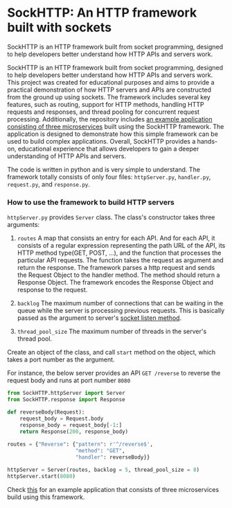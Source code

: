 # SockHTTP: An HTTP framework built with sockets

SockHTTP is an HTTP framework built from socket programming, designed to help developers better understand how HTTP APIs
and servers work.

SockHTTP is an HTTP framework built from socket programming, designed to help developers better understand how HTTP APIs
and servers work. This project was created for educational purposes and aims to provide a practical demonstration
of how HTTP servers and APIs are constructed from the ground up using sockets. The framework includes several key
features, such as routing, support for HTTP methods, handling HTTP requests and responses, and thread pooling for
concurrent request processing. Additionally, the repository includes
[an example application consisting of three microservices](example/README.md#example-microservices) built using the
SockHTTP framework. The application is designed to demonstrate how this simple framework can be used to build complex
applications. Overall, SockHTTP provides a hands-on, educational experience that allows developers to gain a deeper
understanding of HTTP APIs and servers.

The code is written in python and is very simple to understand. The framework totally consists of only four files:
`httpServer.py`, `handler.py`, `request.py`, and `response.py`.

### How to use the framework to build HTTP servers

`httpServer.py` provides `Server` class. The class's constructor takes three arguments:

1. `routes`
A map that consists an entry for each API. And for each API, it consists of a regular expression representing the
path URL of the API, its HTTP method type(GET, POST, ...), and the function that processes the particular API requests.
The function takes the request as argument and return the response. The framework parses a http request
and sends the Request Object to the handler method. The method should return a Response Object. The framework encodes
the Response Object and response to the request.

2. `backlog`
The maximum number of connections that can be waiting in the queue while the server is processing previous requests.
This is basically passed as the argument to server's
[socket listen method](https://docs.python.org/3/library/socket.html#:~:text=socket.listen(%5Bbacklog%5D)).

3. `thread_pool_size`
The maximum number of threads in the server's thread pool.

Create an object of the class, and call `start` method on the object, which takes a port number as the argument.

For instance, the below server provides an API `GET /reverse` to reverse the request body and runs at port number `8080`

```python
from SockHTTP.httpServer import Server
from SockHTTP.response import Response

def reverseBody(Request):
    request_body = Request.body
    response_body = request_body[-1:]
    return Response(200, response_body)
    
routes = {"Reverse": {"pattern": r'^/reverse$',
                      "method": "GET",
                      "handler": reverseBody}}

httpServer = Server(routes, backlog = 5, thread_pool_size = 8)
httpServer.start(8080)
```

Check [this](example/README.md#example-microservices) for an example application that consists of three microservices
build using this framework.